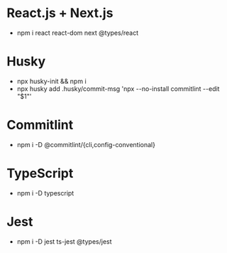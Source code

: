 # React.js + Next.js

- npm i react react-dom next @types/react

# Husky

- npx husky-init && npm i
- npx husky add .husky/commit-msg 'npx --no-install commitlint --edit "$1"'

# Commitlint

- npm i -D @commitlint/{cli,config-conventional}

# TypeScript

- npm i -D typescript

# Jest

- npm i -D jest ts-jest @types/jest
